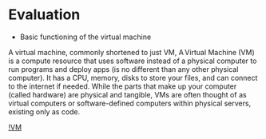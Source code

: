 # Evaluation

* Basic functioning of the virtual machine

A virtual machine, commonly shortened to just VM, A Virtual Machine (VM) is a compute resource that uses software instead of a physical computer to run programs and deploy apps (is no different than any other physical computer). It has a CPU, memory, disks to store your files, and can connect to the internet if needed. While the parts that make up your computer (called hardware) are physical and tangible, VMs are often thought of as virtual computers or software-defined computers within physical servers, existing only as code.

[!VM](https://azurecomcdn.azureedge.net/cvt-c6423f74796365dad64d76835f10a79b10d64b0ec5f06b8061d1a854a4cd1ed1/images/page/overview/what-is-a-virtual-machine/overview-img.png)


